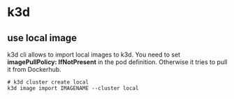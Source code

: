 # k3d

## use local image

k3d cli allows to import local images to k3d. You need to set **imagePullPolicy: IfNotPresent** in the pod definition. Otherwise it tries to pull it from Dockerhub.

```shell
# k3d cluster create local
k3d image import IMAGENAME --cluster local
```
